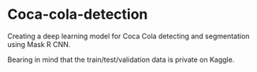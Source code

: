 # Coca-cola-detection
Creating a deep learning model for Coca Cola detecting and segmentation using Mask R CNN.


Bearing in mind that the train/test/validation data is private on Kaggle. 
